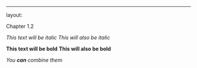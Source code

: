 ---
layout: 


Chapter 1.2 

*This text will be italic* 
_This will also be italic_

**This text will be bold** 
__This will also be bold__

*You **can** combine them*

